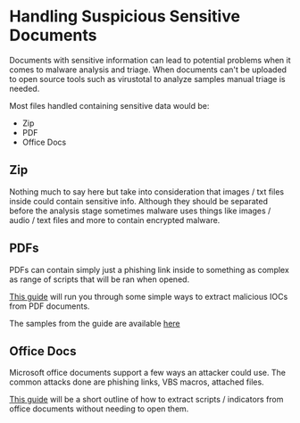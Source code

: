 # Handling Suspicious Sensitive Documents

Documents with sensitive information can lead to potential problems when it comes to malware analysis and triage. When documents can't be uploaded to open source tools such as virustotal to analyze samples manual triage is needed.

Most files handled containing sensitive data would be:

- Zip
- PDF
- Office Docs

## Zip

Nothing much to say here but take into consideration that images / txt files inside could contain sensitive info. Although they should be separated before the analysis stage sometimes malware uses things like images / audio / text files and more to contain encrypted malware.

## PDFs

PDFs can contain simply just a phishing link inside to something as complex as range of scripts that will be ran when opened.

[This guide](./PDF/PDF.md) will run you through some simple ways to extract malicious IOCs from PDF documents.

The samples from the guide are available [here](https://github.com/obscur-ity/Document-Samples)

## Office Docs

Microsoft office documents support a few ways an attacker could use. The common attacks done are phishing links, VBS macros, attached files.

[This guide](./Office/Office.md) will be a short outline of how to extract scripts / indicators from office documents without needing to open them.
